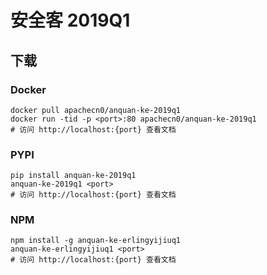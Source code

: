 # 安全客 2019Q1

## 下载

### Docker

```
docker pull apachecn0/anquan-ke-2019q1
docker run -tid -p <port>:80 apachecn0/anquan-ke-2019q1
# 访问 http://localhost:{port} 查看文档
```

### PYPI

```
pip install anquan-ke-2019q1
anquan-ke-2019q1 <port>
# 访问 http://localhost:{port} 查看文档
```

### NPM

```
npm install -g anquan-ke-erlingyijiuq1
anquan-ke-erlingyijiuq1 <port>
# 访问 http://localhost:{port} 查看文档
```